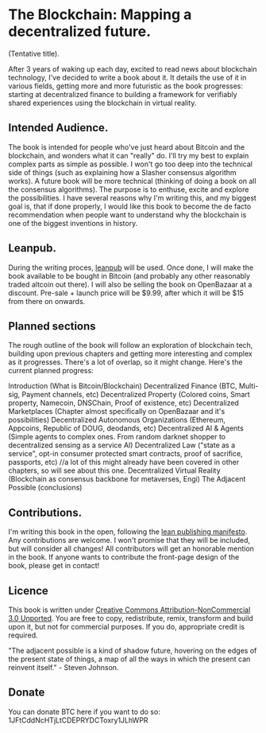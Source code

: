 # The Blockchain: Mapping a decentralized future.
(Tentative title).

After 3 years of waking up each day, excited to read news about blockchain technology, I've decided to write a book about it. It details the use of it in various fields, getting more and more futuristic as the book progresses: starting at decentralized finance to building a framework for verifiably shared experiences using the blockchain in virtual reality.

## Intended Audience.

The book is intended for people who've just heard about Bitcoin and the blockchain, and wonders what it can "really" do. I'll try my best to explain complex parts as simple as possible. I won't go too deep into the technical side of things (such as explaining how a Slasher consensus algorithm works). A future book will be more technical (thinking of doing a book on all the consensus algorithms). The purpose is to enthuse, excite and explore the possibilities. I have several reasons why I'm writing this, and my biggest goal is, that if done properly, I would like this book to become the de facto recommendation when people want to understand why the blockchain is one of the biggest inventions in history.

## Leanpub.

During the writing proces, [leanpub](https://leanpub.com/theblockchain) will be used. Once done, I will make the book available to be bought in Bitcoin (and probably any other reasonably traded altcoin out there). I will also be selling the book on OpenBazaar at a discount. Pre-sale + launch price will be $9.99, after which it will be $15 from there on onwards.

## Planned sections

The rough outline of the book will follow an exploration of blockchain tech, building upon previous chapters and getting more interesting and complex as it progresses. There's a lot of overlap, so it might change. Here's the current planned progress:

Introduction (What is Bitcoin/Blockchain)
Decentralized Finance (BTC, Multi-sig, Payment channels, etc)
Decentralized Property (Colored coins, Smart property, Namecoin, DNSChain, Proof of existence, etc)
Decentralized Marketplaces (Chapter almost specifically on OpenBazaar and it's possibilities)
Decentralized Autonomous Organizations (Ethereum, Appcoins, Republic of DOUG, deodands, etc)
Decentralized AI & Agents (Simple agents to complex ones. From random darknet shopper to decentralized sensing as a service AI)
Decentralized Law ("state as a service", opt-in consumer protected smart contracts, proof of sacrifice, passports, etc) //a lot of this might already have been covered in other chapters, so will see about this one.
Decentralized Virtual Reality (Blockchain as consensus backbone for metaverses, Engi)
The Adjacent Possible (conclusions)

## Contributions.

I'm writing this book in the open, following the [lean publishing manifesto](https://leanpub.com/manifesto). Any contributions are welcome. I won't promise that they will be included, but will consider all changes! All contributors will get an honorable mention in the book. If anyone wants to contribute the front-page design of the book, please get in contact!

## Licence

This book is written under [Creative Commons Attribution-NonCommercial 3.0 Unported](http://creativecommons.org/licenses/by-nc/3.0/deed.en_US). You are free to copy, redistribute, remix, transform and build upon it, but not for commercial purposes. If you do, appropriate credit is required.

"The adjacent possible is a kind of shadow future, hovering on the edges of the present state of things, a map of all the ways in which the present can reinvent itself." - Steven Johnson.

## Donate

You can donate BTC here if you want to do so: 1JFtCddNcHTjLtCDEPRYDCToxry1JLhWPR

